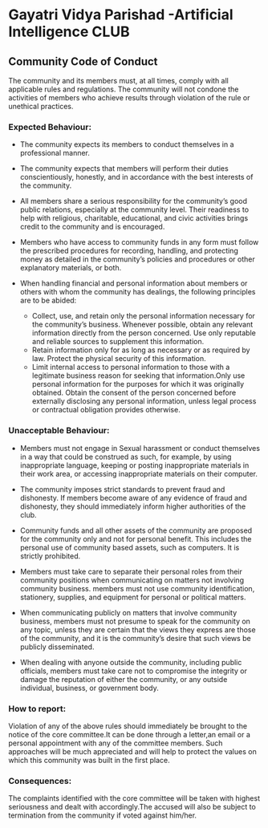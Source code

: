 # Gayatri Vidya Parishad -Artificial Intelligence CLUB

## Community Code of Conduct
The community and its members must, at all times, comply with all applicable rules and regulations. The community will not condone the activities of members who achieve results through violation of the rule or unethical practices.

### Expected Behaviour:
- The community expects its members to conduct themselves in a professional manner. 

- The community expects that members will perform their duties conscientiously, honestly, and in accordance with the best interests of the community. 

- All members share a serious responsibility for the community’s good public relations, especially at the community level. Their readiness to help with religious, charitable, educational, and civic activities brings credit to the community and is encouraged. 

- Members who have access to community funds in any form must follow the prescribed procedures for recording, handling, and protecting money as detailed in the community’s policies and procedures or other explanatory materials, or both. 

- When handling financial and personal information about members or others with whom the community has dealings, the following principles are to be abided: 
  - Collect, use, and retain only the personal information necessary for the community’s business. Whenever possible, obtain any relevant information directly from the person concerned. Use only reputable and reliable sources to supplement this information. 
  - Retain information only for as long as necessary or as required by law. Protect the physical security of this information. 
  - Limit internal access to personal information to those with a legitimate business reason for seeking that information.Only use personal information for the purposes for which it was originally obtained. Obtain the consent of the person concerned before externally disclosing any personal information, unless legal process or contractual obligation provides otherwise. 


### Unacceptable Behaviour:

- Members must not engage in Sexual harassment or conduct themselves in a way that could be construed as such, for example, by using inappropriate language, keeping or posting inappropriate materials in their work area, or accessing inappropriate materials on their computer.

- The community imposes strict standards to prevent fraud and dishonesty. If members become aware of any evidence of fraud and dishonesty, they should immediately inform higher authorities of the club. 

- Community funds and all other assets of the community are proposed for the community only and not for personal benefit. This includes the personal use of community based assets, such as computers. It is strictly prohibited.

- Members must take care to separate their personal roles from their community positions when communicating on matters not involving community business. members must not use community identification, stationery, supplies, and equipment for personal or political matters.

- When communicating publicly on matters that involve community business, members must not presume to speak for the community on any topic, unless they are certain that the views they express are those of the community, and it is the community’s desire that such views be publicly disseminated.

- When dealing with anyone outside the community, including public officials, members must take care not to compromise the integrity or damage the reputation of either the community, or any outside individual, business, or government body.

### How to report:
Violation of any of the above rules should immediately be brought to the notice of the core committee.It can be done through a letter,an email or a personal appointment with any of the committee members. Such approaches will be much appreciated and will help to protect the values on which  this community was built in the first place.

### Consequences:
The complaints identified with the core committee will be taken with highest seriousness and dealt with accordingly.The accused will also be subject to termination from the community if voted against him/her.









